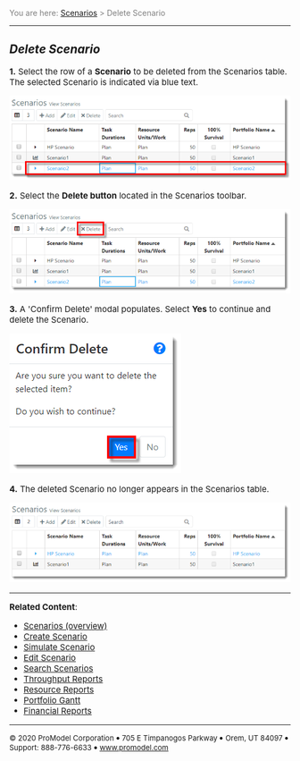 ﻿
<span style="color:grey">
<span style="font-size:14px">

You are here: [Scenarios](C:/_git/ProModelAutodeskEdition/PorfolioSimulator.Help/wwwroot/Help/Docs/Scenarios/Scenarios.md) > Delete Scenario

</span>
</span></span>

----
## _**Delete Scenario**_
<span style="font-size:15px">

**1.** Select the row of a **Scenario** to be deleted from the Scenarios table. The selected Scenario is indicated via blue text.

![Select Scenario](SelectScenario.png "Scenarios Table")

**2.** Select the **Delete button** located in the Scenarios toolbar.

![Delete Button](DeleteScenario.png "Scenarios Table - Delete Scenario")

**3.** A 'Confirm Delete' modal populates. Select **Yes** to continue and delete the Scenario.

![Confirm Delete](ConfirmDelete.png "Confirm Delete Modal")

**4.** The deleted Scenario no longer appears in the Scenarios table.

![Updated Scenarios](UpdatedScenarios.png "Updated Scenarios Table")

---

**Related Content**: 
- [Scenarios (overview)](C:/_git/ProModelAutodeskEdition/PorfolioSimulator.Help/wwwroot/Help/Docs/Scenarios/Scenarios.md)
- [Create Scenario](C:/_git/ProModelAutodeskEdition/PorfolioSimulator.Help/wwwroot/Help/Docs/Scenarios/CreateScenario/CreateScenario.md)
- [Simulate Scenario](C:/_git/ProModelAutodeskEdition/PorfolioSimulator.Help/wwwroot/Help/Docs/Scenarios/RunScenario/RunScenario.md) 
- [Edit Scenario](C:/_git/ProModelAutodeskEdition/PorfolioSimulator.Help/wwwroot/Help/Docs/Scenarios/EditScenario/EditScenario.md)
- [Search Scenarios](C:/_git/ProModelAutodeskEdition/PorfolioSimulator.Help/wwwroot/Help/Docs/Scenarios/SearchScenarios/SearchScenarios.md)
- [Throughput Reports](C:/_git/ProModelAutodeskEdition/PorfolioSimulator.Help/wwwroot/Help/Docs/Scenarios/ThroughputReports/ThroughputReports.md)
- [Resource Reports](C:/_git/ProModelAutodeskEdition/PorfolioSimulator.Help/wwwroot/Help/Docs/Scenarios/ResourceReports/ResourceReports.md)
- [Portfolio Gantt](C:/_git/ProModelAutodeskEdition/PorfolioSimulator.Help/wwwroot/Help/Docs/Scenarios/PortfolioGantt/PortfolioGantt.md)
- [Financial Reports](C:/_git/ProModelAutodeskEdition/PorfolioSimulator.Help/wwwroot/Help/Docs/Scenarios/FinancialReports/FinancialReports.md)

</span>

---

<span style="font-size:13px"> &copy; 2020 ProModel Corporation ![dot](dot1.png) 705 E Timpanogos Parkway ![dot](dot1.png) Orem, UT 84097 ![dot](dot1.png) Support: 888-776-6633 ![dot](dot1.png) www.promodel.com </span> 

